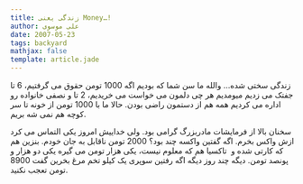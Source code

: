 ```yaml
---
title: زندگی یعنی Money…!
author: علی موسوی
date: 2007-05-23
tags: backyard
mathjax: false
template: article.jade
---
```


زندگی سختی شده… والله ما سن شما که بودیم اگه 1000 تومن حقوق می گرفتیم، 6 تا جفتک می زدیم میومدیم هر چی دلمون می خواست می خریدیم، 2 تا و نصفی خانواده رو اداره می کردیم همه هم از دستمون راضی بودن. حالا ما با 1000 تومن از خونه تا سر کوچه هم نمی شه بریم.

سخنان بالا از فرمایشات مادربزرگ گرامی بود. ولی خداییش امروز یکی التماس می کرد ازش واکس بخرم. اگه گفتین واکسه چند بود؟ 2000 تومن ناقابل به جان خودم. بنزین هم که کارتی شده و  تاکسیا هم که معلوم نیست، یکی هزار تومن می گیره یکی دو هزار و پونصد تومن. دیگه چند روز دیگه اگه رفتین سوپری یک کیلو تخم مرغ بخرین گفت 8900 تومن تعجب نکنید.
